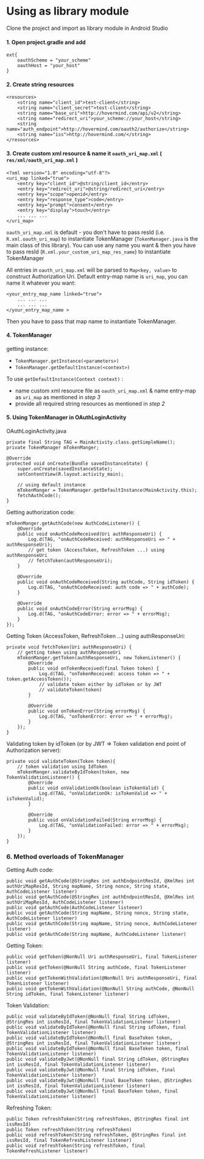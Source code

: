 
# Using as library module
Clone the project and import as library module in Android Studio

#### 1. Open project.gradle and add
```
ext{
    oauthScheme = "your_scheme"
    oauthHost = "your_host"
}
```

#### 2. Create string resources
```
<resources>
    <string name="client_id">test-client</string>
    <string name="client_secret">test-client</string>
    <string name="base_uri">http://hovermind.com/api/v2</string>
    <string name="redirect_uri">your_scheme://your_host</string>
    <string name="auth_endpoint">http://hovermind.com/oauth2/authorize</string>
    <string name="iss">http://hovermind.com/</string>
</resources>
``` 

#### 3. Create custom xml resource & name it ```oauth_uri_map.xml``` ( ```res/xml/oauth_uri_map.xml``` )
```
<?xml version="1.0" encoding="utf-8"?>
<uri_map linked="true">
    <entry key="client_id">@string/client_id</entry>
    <entry key="redirect_uri">@string/redirect_uri</entry>
    <entry key="scope">openid</entry>
    <entry key="response_type">code</entry>
    <entry key="prompt">consent</entry>
    <entry key="display">touch</entry>
    ... ... ...
</uri_map>
```
```oauth_uri_map.xml``` is default - you don't have to pass resId (i.e. ```R.xml.oauth_uri_map```) to instantiate TokenManager (`TokenManager.java` is the main class of this library). You can use any name you want & then you have to pass resId (```R.xml.your_custom_uri_map_res_name```) to instantiate TokenManager

All entries in ```oauth_uri_map.xml``` will be parsed to ```Map<key, value>``` to construct Authorization Uri. Default entry-map name is ```uri_map```, you can name it whatever you want: 
```
<your_entry_map_name linked="true">
    ... ... ...
    ... ... ...
</your_entry_map_name >
```
Then you have to pass that map name to instantiate TokenManager.

#### 4. TokenManager
getting instance: 
- ```TokenManager.getInstance(<parameters>)```
- ```TokenManager.getDefaultInstance(<context>)```

To use ```getDefaultInstance(Context context)``` : 
- name custom xml resource file as ```oauth_uri_map.xml``` & name entry-map as ```uri_map``` as mentioned in *step 3*
- provide all required string resources as mentioned in *step 2*

#### 5. Using TokenManager in OAuthLoginActivity
OAuthLoginActivity.java
```
private final String TAG = MainActivity.class.getSimpleName();
private TokenManager mTokenManger;

@Override
protected void onCreate(Bundle savedInstanceState) {
    super.onCreate(savedInstanceState);
    setContentView(R.layout.activity_main);

    // using default instance
    mTokenManger = TokenManager.getDefaultInstance(MainActivity.this);
    fetchAuthCode();
}
```
Getting authorization code:
```
mTokenManger.getAuthCode(new AuthCodeListener() {
    @Override
    public void onAuthCodeReceived(Uri authResponseUri) {
        Log.d(TAG, "onAuthCodeReceived: authResponseUri => " + authResponseUri);
        // get token (AccessToken, RefreshToken ...) using authResponseUri
        // fetchToken(authResponseUri);
    }

    @Override
    public void onAuthCodeReceived(String authCode, String idToken) {
        Log.d(TAG, "onAuthCodeReceived: auth code => " + authCode);
    }

    @Override
    public void onAuthCodeError(String errorMsg) {
        Log.d(TAG, "onAuthCodeError: error => " + errorMsg);
    }
});
```
Getting Token (AccessToken, RefreshToken ...) using authResponseUri:
```
private void fetchToken(Uri authResponseUri) {
    // getting token using authResponseUri
    mTokenManger.getToken(authResponseUri, new TokenListener() {
        @Override
        public void onTokenReceived(final Token token) {
            Log.d(TAG, "onTokenReceived: access token => " + token.getAccessToken());
            // validate token either by idToken or by JWT
            // validateToken(token)
        }

        @Override
        public void onTokenError(String errorMsg) {
            Log.d(TAG, "onTokenError: error => " + errorMsg);
        }
    });
}
```
Validating token by idToken (or by JWT => Token validation end point of Authorization server):
```
private void validateToken(Token token){
    // token validation using IdToken
    mTokenManger.validateByIdToken(token, new TokenValidationListener() {
        @Override
        public void onValidationOk(boolean isTokenValid) {
            Log.d(TAG, "onValidationOk: isTokenValid => " + isTokenValid);
        }

        @Override
        public void onValidationFailed(String errorMsg) {
            Log.d(TAG, "onValidationFailed: error => " + errorMsg);
        }
    });
}
```

### 6. Method overloads of TokenManager

Getting Auth code:
```
public void getAuthCode(@StringRes int authEndpointResId, @XmlRes int authUriMapResId, String mapName, String nonce, String state, AuthCodeListener listener)
public void getAuthCode(@StringRes int authEndpointResId, @XmlRes int authUriMapResId, AuthCodeListener listener)
public void getAuthCode(AuthCodeListener listener)
public void getAuthCode(String mapName, String nonce, String state, AuthCodeListener listener)
public void getAuthCode(String mapName, String nonce, AuthCodeListener listener) 
public void getAuthCode(String mapName, AuthCodeListener listener)
```

Getting Token:
```
public void getToken(@NonNull Uri authResponseUri, final TokenListener listener)
public void getToken(@NonNull String authCode, final TokenListener listener) 
public void getTokenWithValidation(@NonNull Uri authResponseUri, final TokenListener listener)
public void getTokenWithValidation(@NonNull String authCode, @NonNull String idToken, final TokenListener listener)
```

Token Validation:
```
public void validateByIdToken(@NonNull final String idToken, @StringRes int issResId, final TokenValidationListener listener)
public void validateByIdToken(@NonNull final String idToken, final TokenValidationListener listener)
public void validateByIdToken(@NonNull final BaseToken token, @StringRes int issResId, final TokenValidationListener listener)
public void validateByIdToken(@NonNull final BaseToken token, final TokenValidationListener listener)
public void validateByJwt(@NonNull final String idToken, @StringRes int issResId, final TokenValidationListener listener)
public void validateByJwt(@NonNull final String idToken, final TokenValidationListener listener)
public void validateByJwt(@NonNull final BaseToken token, @StringRes int issResId, final TokenValidationListener listener)
public void validateByJwt(@NonNull final BaseToken token, final TokenValidationListener listener)
```

Refreshing Token:
```
public Token refreshToken(String refreshToken, @StringRes final int issResId) 
public Token refreshToken(String refreshToken)
public void refreshToken(String refreshToken, @StringRes final int issResId, final TokenRefreshListener listener) 
public void refreshToken(String refreshToken, final TokenRefreshListener listener)
```





